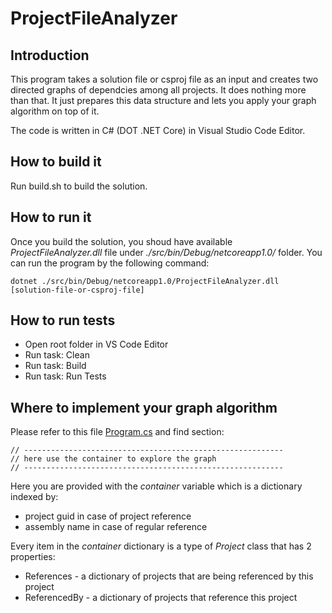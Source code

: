 # ProjectFileAnalyzer

## Introduction
This program takes a solution file or csproj file as an input and creates two directed graphs of dependcies among all projects.
It does nothing more than that. It just prepares this data structure and lets you apply your graph algorithm on top of it.

The code is written in C# (DOT .NET Core) in Visual Studio Code Editor. 

## How to build it

Run build.sh to build the solution.

## How to run it

Once you build the solution, you shoud have available _ProjectFileAnalyzer.dll_ file under _./src/bin/Debug/netcoreapp1.0/_ folder.
You can run the program by the following command:

```
dotnet ./src/bin/Debug/netcoreapp1.0/ProjectFileAnalyzer.dll [solution-file-or-csproj-file]
```
## How to run tests

* Open root folder in VS Code Editor
* Run task: Clean
* Run task: Build
* Run task: Run Tests 

## Where to implement your graph algorithm

Please refer to this file [Program.cs](https://github.com/pechovic/ProjectFileAnalyzer/blob/master/src/Program.cs) and find section:

```
// ----------------------------------------------------------
// here use the container to explore the graph
// ----------------------------------------------------------
```
Here you are provided with the _container_ variable which is a dictionary indexed by:
* project guid in case of project reference
* assembly name in case of regular reference

Every item in the _container_ dictionary is a type of _Project_ class that has 2 properties:
* References - a dictionary of projects that are being referenced by this project
* ReferencedBy - a dictionary of projects that reference this project
